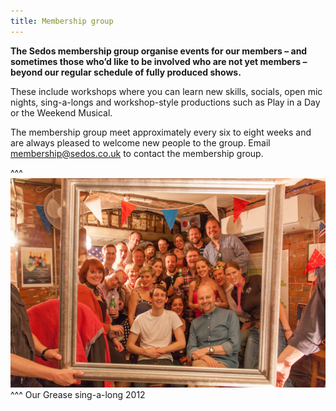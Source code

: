 ```yaml
---
title: Membership group
---
```

**The Sedos membership group organise events for our members – and sometimes those who’d like to be involved who are not yet members – beyond our regular schedule of fully produced shows.**

These include workshops where you can learn new skills, socials, open mic nights, sing-a-longs and workshop-style productions such as Play in a Day or the Weekend Musical.

The membership group meet approximately every six to eight weeks and are always pleased to welcome new people to the group. Email [membership@sedos.co.uk](mailto:membership@sedos.co.uk) to contact the membership group.

^^^ ![](/assets/7624611174_87ea168573_k.jpg)
^^^ Our Grease sing-a-long 2012